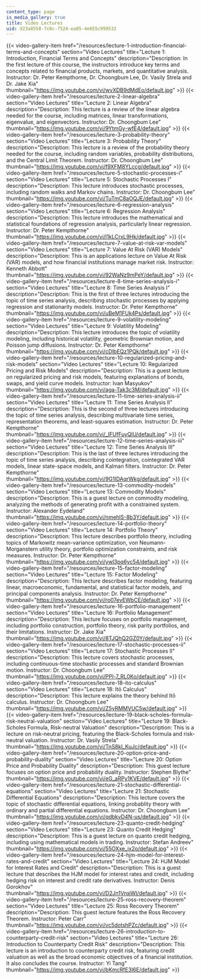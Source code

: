 ```yaml
---
content_type: page
is_media_gallery: true
title: Video Lectures
uid: d23a8558-7c0c-7524-ea05-4e655c999532
---
```

{{< video-gallery-item href="/resources/lecture-1-introduction-financial-terms-and-concepts" section="Video Lectures" title="Lecture 1: Introduction, Financial Terms and Concepts" description="Description: In the first lecture of this course, the instructors introduce key terms and concepts related to financial products, markets, and quantitative analysis. Instructor: Dr. Peter Kempthorne, Dr. Choongbum Lee, Dr. Vasily Strela and Dr. Jake Xia" thumbnail="https://img.youtube.com/vi/wvXDB9dMdEo/default.jpg" >}} {{< video-gallery-item href="/resources/lecture-2-linear-algebra" section="Video Lectures" title="Lecture 2: Linear Algebra" description="Description: This lecture is a review of the linear algebra needed for the course, including matrices, linear transformations, eigenvalue, and eigenvectors. Instructor: Dr. Choongbum Lee" thumbnail="https://img.youtube.com/vi/9YtmGy-wfE4/default.jpg" >}} {{< video-gallery-item href="/resources/lecture-3-probability-theory" section="Video Lectures" title="Lecture 3: Probability Theory" description="Description: This lecture is a review of the probability theory needed for the course, including random variables, probability distributions, and the Central Limit Theorem. Instructor: Dr. Choongbum Lee" thumbnail="https://img.youtube.com/vi/f9XFM8YLccg/default.jpg" >}} {{< video-gallery-item href="/resources/lecture-5-stochastic-processes-i" section="Video Lectures" title="Lecture 5: Stochastic Processes I" description="Description: This lecture introduces stochastic processes, including random walks and Markov chains. Instructor: Dr. Choongbum Lee" thumbnail="https://img.youtube.com/vi/TuTmC8aOQJE/default.jpg" >}} {{< video-gallery-item href="/resources/lecture-6-regression-analysis" section="Video Lectures" title="Lecture 6: Regression Analysis" description="Description: This lecture introduces the mathematical and statistical foundations of regression analysis, particularly linear regression. Instructor: Dr. Peter Kempthorne" thumbnail="https://img.youtube.com/vi/l1kLCrxL9Hk/default.jpg" >}} {{< video-gallery-item href="/resources/lecture-7-value-at-risk-var-models" section="Video Lectures" title="Lecture 7: Value At Risk (VAR) Models" description="Description: This is an applications lecture on Value At Risk (VAR) models, and how financial institutions manage market risk. Instructor: Kenneth Abbott" thumbnail="https://img.youtube.com/vi/92WaNz9mPeY/default.jpg" >}} {{< video-gallery-item href="/resources/lecture-8-time-series-analysis-i" section="Video Lectures" title="Lecture 8: Time Series Analysis I" description="Description: This is the first of three lectures introducing the topic of time series analysis, describing stochastic processes by applying regression and stationarity models. Instructor: Dr. Peter Kempthorne" thumbnail="https://img.youtube.com/vi/uBeM1FUk4Ps/default.jpg" >}} {{< video-gallery-item href="/resources/lecture-9-volatility-modeling" section="Video Lectures" title="Lecture 9: Volatility Modeling" description="Description: This lecture introduces the topic of volatility modeling, including historical volatility, geometric Brownian motion, and Poisson jump diffusions. Instructor: Dr. Peter Kempthorne" thumbnail="https://img.youtube.com/vi/cDlbEQz1PQk/default.jpg" >}} {{< video-gallery-item href="/resources/lecture-10-regularized-pricing-and-risk-models" section="Video Lectures" title="Lecture 10: Regularized Pricing and Risk Models" description="Description: This is a guest lecture on regularized pricing and risk models, featuring explanations of bonds, swaps, and yield curve models. Instructor: Ivan Masyukov" thumbnail="https://img.youtube.com/vi/aga-Tak3c3M/default.jpg" >}} {{< video-gallery-item href="/resources/lecture-11-time-series-analysis-ii" section="Video Lectures" title="Lecture 11: Time Series Analysis II" description="Description: This is the second of three lectures introducing the topic of time series analysis, describing multivariate time series, representation theorems, and least-squares estimation. Instructor: Dr. Peter Kempthorne" thumbnail="https://img.youtube.com/vi/_IFUfFuyQlU/default.jpg" >}} {{< video-gallery-item href="/resources/lecture-12-time-series-analysis-iii" section="Video Lectures" title="Lecture 12: Time Series Analysis III" description="Description: This is the last of three lectures introducing the topic of time series analysis, describing cointegration, cointegrated VAR models, linear state-space models, and Kalman filters. Instructor: Dr. Peter Kempthorne" thumbnail="https://img.youtube.com/vi/9G1IDAqrWkg/default.jpg" >}} {{< video-gallery-item href="/resources/lecture-13-commodity-models" section="Video Lectures" title="Lecture 13: Commodity Models" description="Description: This is a guest lecture on commodity modeling, analyzing the methods of generating profit with a constrained system. Instructor: Alexander Eydeland" thumbnail="https://img.youtube.com/vi/nmehlS-8b3Y/default.jpg" >}} {{< video-gallery-item href="/resources/lecture-14-portfolio-theory" section="Video Lectures" title="Lecture 14: Portfolio Theory" description="Description: This lecture describes portfolio theory, including topics of Markowitz mean-variance optimization, von Neumann-Morganstern utility theory, portfolio optimization constraints, and risk measures. Instructor: Dr. Peter Kempthorne" thumbnail="https://img.youtube.com/vi/ywl3pq6yc54/default.jpg" >}} {{< video-gallery-item href="/resources/lecture-15-factor-modeling" section="Video Lectures" title="Lecture 15: Factor Modeling" description="Description: This lecture describes factor modeling, featuring linear, macroeconomic, fundamental, and statistical factor models, and principal components analysis. Instructor: Dr. Peter Kempthorne" thumbnail="https://img.youtube.com/vi/ro07evEWbCE/default.jpg" >}} {{< video-gallery-item href="/resources/lecture-16-portfolio-management" section="Video Lectures" title="Lecture 16: Portfolio Management" description="Description: This lecture focuses on portfolio management, including portfolio construction, portfolio theory, risk parity portfolios, and their limitations. Instructor: Dr. Jake Xia" thumbnail="https://img.youtube.com/vi/8TJQhQ2GZ0Y/default.jpg" >}} {{< video-gallery-item href="/resources/lecture-17-stochastic-processes-ii" section="Video Lectures" title="Lecture 17: Stochastic Processes II" description="Description: This lecture covers stochastic processes, including continuous-time stochastic processes and standard Brownian motion. Instructor: Dr. Choongbum Lee" thumbnail="https://img.youtube.com/vi/PPl-7_RL0Ko/default.jpg" >}} {{< video-gallery-item href="/resources/lecture-18-ito-calculus" section="Video Lectures" title="Lecture 18: Itō Calculus" description="Description: This lecture explains the theory behind Itō calculus. Instructor: Dr. Choongbum Lee" thumbnail="https://img.youtube.com/vi/Z5yRMMVUC5w/default.jpg" >}} {{< video-gallery-item href="/resources/lecture-19-black-scholes-formula-risk-neutral-valuation" section="Video Lectures" title="Lecture 19: Black-Scholes Formula, Risk-neutral Valuation" description="Description: This is a lecture on risk-neutral pricing, featuring the Black-Scholes formula and risk-neutral valuation. Instructor: Dr. Vasily Strela" thumbnail="https://img.youtube.com/vi/TnS8kI_KuJc/default.jpg" >}} {{< video-gallery-item href="/resources/lecture-20-option-price-and-probability-duality" section="Video Lectures" title="Lecture 20: Option Price and Probability Duality" description="Description: This guest lecture focuses on option price and probability duality. Instructor: Stephen Blythe" thumbnail="https://img.youtube.com/vi/eG_aRPy1KVE/default.jpg" >}} {{< video-gallery-item href="/resources/lecture-21-stochastic-differential-equations" section="Video Lectures" title="Lecture 21: Stochastic Differential Equations" description="Description: This lecture covers the topic of stochastic differential equations, linking probablity theory with ordinary and partial differential equations. Instructor: Dr. Choongbum Lee" thumbnail="https://img.youtube.com/vi/qdbkvD4N-us/default.jpg" >}} {{< video-gallery-item href="/resources/lecture-23-quanto-credit-hedging" section="Video Lectures" title="Lecture 23: Quanto Credit Hedging" description="Description: This is a guest lecture on quanto credit hedging, including using mathematical models in trading. Instructor: Stefan Andreev" thumbnail="https://img.youtube.com/vi/55OXxe_ix2o/default.jpg" >}} {{< video-gallery-item href="/resources/lecture-24-hjm-model-for-interest-rates-and-credit" section="Video Lectures" title="Lecture 24: HJM Model for Interest Rates and Credit" description="Description: This is a guest lecture that describes the HJM model for interest rates and credit, including hedging risk on interest and credit rate derivatives. Instructor: Denis Gorokhov" thumbnail="https://img.youtube.com/vi/D2Jn1VrqjWI/default.jpg" >}} {{< video-gallery-item href="/resources/lecture-25-ross-recovery-theorem" section="Video Lectures" title="Lecture 25: Ross Recovery Theorem" description="Description: This guest lecture features the Ross Recovery Theorem. Instructor: Peter Carr" thumbnail="https://img.youtube.com/vi/vc5dotshPZc/default.jpg" >}} {{< video-gallery-item href="/resources/lecture-26-introduction-to-counterparty-credit-risk" section="Video Lectures" title="Lecture 26: Introduction to Counterparty Credit Risk" description="Description: This lecture is an introduction to counterparty credit risk, featuring credit valuation as well as the broad economic objectives of a financial institution. It also concludes the course. Instructor: Yi Tang" thumbnail="https://img.youtube.com/vi/bKmcRfE3I6E/default.jpg" >}}